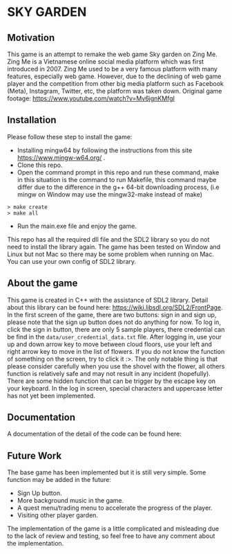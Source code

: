 
# SKY GARDEN
## Motivation
This game is an attempt to remake the web game Sky garden on Zing Me. Zing Me is a Vietnamese online social media platform which was first introduced in 2007. Zing Me used to be a very famous platform with many features, especially web game. However, due to the declining of web game player and the competition from other big media platform such as Facebook (Meta), Instagram, Twitter, etc, the platform was taken down.
Original game footage:
https://www.youtube.com/watch?v=Mv6jgnKMfgI

## Installation
Please follow these step to install the game:

- Installing mingw64 by following the instructions from this site https://www.mingw-w64.org/ .
- Clone this repo.
- Open the command prompt in this repo and run these command, make in this situation is the command to run Makefile, this command maybe differ due to the difference in the g++ 64-bit downloading process, (i.e mingw on Window may use the mingw32-make instead of make)
```
> make create
> make all 
```
- Run the main.exe file and enjoy the game.

This repo has all the required dll file and the SDL2 library so you do not need to install the library again. The game has been tested on Window and Linux but not Mac so there may be some problem when running on Mac. You can use your own config of SDL2 library.
## About the game
This game is created in C++ with the assistance of SDL2 library. Detail about this library can be found here: https://wiki.libsdl.org/SDL2/FrontPage. 
In the first screen of the game, there are two buttons: sign in and sign up, please note that the sign up button does not do anything for now. To log in, click the sign in button, there are only 5 sample players, there credential can be find in the ```data/user_credential_data.txt``` file.
After logging in, use your up and down arrow key to move between cloud floors, use your left and right arrow key to move in the list of flowers.
If you do not know the function of something on the screen, try to click it :>. The only notable thing is that please consider carefully when you use the shovel with the flower, all others function is relatively safe and may not result in any incident (hopefully).
There are some hidden function that can be trigger by the escape key on your keyboard.
In the log in screen, special characters and uppercase letter has not yet been implemented.
## Documentation
A documentation of the detail of the code can be found here:

## Future Work

The base game has been implemented but it is still very simple. Some function may be added in the future:

- Sign Up button.
- More background music in the game.
- A quest menu/trading menu to accelerate the progress of the player.
- Visiting other player garden.

The implementation of the game is a little complicated and misleading due to the lack of review and testing, so feel free to have any comment about the implementation.
